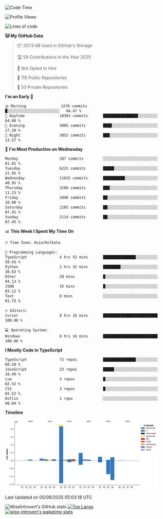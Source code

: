 <!--START_SECTION:waka-->
![Code Time](http://img.shields.io/badge/Code%20Time-2%2C423%20hrs%2022%20mins-blue)

![Profile Views](http://img.shields.io/badge/Profile%20Views-0-blue)

![Lines of code](https://img.shields.io/badge/From%20Hello%20World%20I%27ve%20Written-4.0%20million%20lines%20of%20code-blue)

**🐱 My GitHub Data** 

> 📦 207.5 kB Used in GitHub's Storage 
 > 
> 🏆 59 Contributions in the Year 2025
 > 
> 🚫 Not Opted to Hire
 > 
> 📜 115 Public Repositories 
 > 
> 🔑 53 Private Repositories 
 > 
**I'm an Early 🐤** 

```text
🌞 Morning                1270 commits        █░░░░░░░░░░░░░░░░░░░░░░░░   04.47 % 
🌆 Daytime                18363 commits       ████████████████░░░░░░░░░   64.68 % 
🌃 Evening                4905 commits        ████░░░░░░░░░░░░░░░░░░░░░   17.28 % 
🌙 Night                  3852 commits        ███░░░░░░░░░░░░░░░░░░░░░░   13.57 % 
```
📅 **I'm Most Productive on Wednesday** 

```text
Monday                   287 commits         ░░░░░░░░░░░░░░░░░░░░░░░░░   01.01 % 
Tuesday                  6231 commits        █████░░░░░░░░░░░░░░░░░░░░   21.95 % 
Wednesday                11625 commits       ██████████░░░░░░░░░░░░░░░   40.95 % 
Thursday                 3188 commits        ███░░░░░░░░░░░░░░░░░░░░░░   11.23 % 
Friday                   2840 commits        ██░░░░░░░░░░░░░░░░░░░░░░░   10.00 % 
Saturday                 2105 commits        ██░░░░░░░░░░░░░░░░░░░░░░░   07.41 % 
Sunday                   2114 commits        ██░░░░░░░░░░░░░░░░░░░░░░░   07.45 % 
```


📊 **This Week I Spent My Time On** 

```text
🕑︎ Time Zone: Asia/Kolkata

💬 Programming Languages: 
TypeScript               4 hrs 52 mins       ███████████████░░░░░░░░░░   58.93 % 
Python                   2 hrs 32 mins       ████████░░░░░░░░░░░░░░░░░   30.63 % 
Other                    20 mins             █░░░░░░░░░░░░░░░░░░░░░░░░   04.13 % 
JSON                     15 mins             █░░░░░░░░░░░░░░░░░░░░░░░░   03.12 % 
Text                     8 mins              ░░░░░░░░░░░░░░░░░░░░░░░░░   01.75 % 

🔥 Editors: 
Cursor                   8 hrs 16 mins       █████████████████████████   100.00 % 

💻 Operating System: 
Windows                  8 hrs 16 mins       █████████████████████████   100.00 % 
```

**I Mostly Code in TypeScript** 

```text
TypeScript               72 repos            ███████████████░░░░░░░░░░   60.50 % 
JavaScript               22 repos            █████░░░░░░░░░░░░░░░░░░░░   18.49 % 
Lua                      3 repos             █░░░░░░░░░░░░░░░░░░░░░░░░   02.52 % 
CSS                      3 repos             █░░░░░░░░░░░░░░░░░░░░░░░░   02.52 % 
Kotlin                   1 repo              ░░░░░░░░░░░░░░░░░░░░░░░░░   00.84 % 
```



**Timeline**

![Lines of Code chart](https://raw.githubusercontent.com/wise-introvert/wise-introvert/master/assets/bar_graph.png)


 Last Updated on 05/08/2025 05:03:18 UTC
<!--END_SECTION:waka-->

![WiseIntrovert's GitHub stats](https://github-readme-stats.vercel.app/api?username=wise-introvert&count_private=true&show_icons=true)
[![Top Langs](https://github-readme-stats.vercel.app/api/top-langs/?username=wise-introvert&langs_count=10)](https://github.com/anuraghazra/github-readme-stats)
[![wise-introvert's wakatime stats](https://github-readme-stats.vercel.app/api/wakatime?username=wiseintrovert)](https://github.com/anuraghazra/github-readme-stats)
